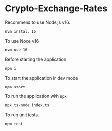 # Crypto-Exchange-Rates

Recommend to use Node.js v16.

```sh
nvm install 16
```

To use Node v16

```sh
nvm use 16
```

Before starting the application

```sh
npm i
```

To start the application in dev mode

```sh
npm start
```

To run the application with `npx`

```sh
npx ts-node index.ts
```

To run unit tests.

```sh
npm test
```
